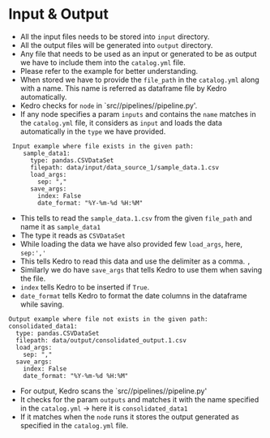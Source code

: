 # Input & Output

* All the input files needs to be stored into `input` directory.
* All the output files will be generated into `output` directory.
* Any file that needs to be used as an input or generated to be as output we have to include them into the `catalog.yml` file.
* Please refer to the example for better understanding.
* When stored we have to provide the `file_path` in the `catalog.yml` along with a name.
This name is referred as dataframe file by Kedro automatically.
* Kedro checks for `node` in `src/<project-name>/pipelines/<pipeline-name>/pipeline.py'.
* If any node specifies a param `inputs` and contains the `name` matches in the `catalog.yml` file, it considers as `input` and loads the data automatically in the `type` we have provided.

```
 Input example where file exists in the given path:
    sample_data1:
      type: pandas.CSVDataSet
      filepath: data/input/data_source_1/sample_data.1.csv
      load_args:
        sep: ","
      save_args:
        index: False
        date_format: "%Y-%m-%d %H:%M"
```
* This tells to read the `sample_data.1.csv` from the given `file_path` and name it as `sample_data1`
* The type it reads as `CSVDataSet`
* While loading the data we have also provided few `load_args`, here, `sep:','`
* This tells Kedro to read this data and use the delimiter as a comma. `,`
* Similarly we do have `save_args` that tells Kedro to use them when saving the file.
* `index` tells Kedro to be inserted if `True`.
* `date_format` tells Kedro to format the date columns in the dataframe while saving.

```
Output example where file not exists in the given path:
consolidated_data1:
  type: pandas.CSVDataSet
  filepath: data/output/consolidated_output.1.csv
  load_args:
    sep: ","
  save_args:
    index: False
    date_format: "%Y-%m-%d %H:%M"
```
* For output, Kedro scans the `src/<project-name>/pipelines/<pipeline-name>/pipeline.py'
* It checks for the param `outputs` and matches it with the name specified in the `catalog.yml` -> here it is `consolidated_data1`
* If it matches when the `node` runs it stores the output generated as specified in the `catalog.yml` file.